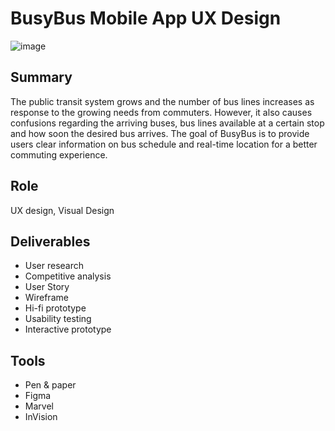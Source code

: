# BusyBus Mobile App UX Design

![image](src="/hi-fi_mockup.png")

## Summary

The public transit system grows and the number of bus lines increases as response to the growing needs from commuters. However, it also causes confusions regarding the arriving buses, bus lines available at a certain stop and how soon the desired bus arrives. The goal of BusyBus is to provide users clear information on bus schedule and real-time location for a better commuting experience.

## Role
UX design, Visual Design

## Deliverables

* User research
* Competitive analysis
* User Story
* Wireframe
* Hi-fi prototype
* Usability testing
* Interactive prototype

## Tools
* Pen & paper
* Figma
* Marvel
* InVision
